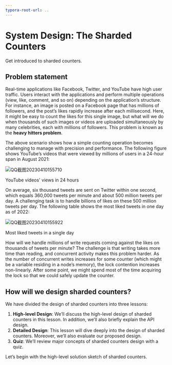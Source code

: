 ```yaml
---
typora-root-url: ..
---
```


# System Design: The Sharded Counters

Get introduced to sharded counters.

## Problem statement

Real-time applications like Facebook, Twitter, and YouTube have high user traffic. Users interact with the applications and perform multiple operations (view, like, comment, and so on) depending on the application’s structure. For instance, an image is posted on a Facebook page that has millions of followers, and the post’s likes rapidly increase after each millisecond. Here, it might be easy to count the likes for this single image, but what will we do when thousands of such images or videos are uploaded simultaneously by many celebrities, each with millions of followers. This problem is known as the **heavy hitters problem**.

The above scenario shows how a simple counting operation becomes challenging to manage with precision and performance. The following figure shows YouTube’s videos that were viewed by millions of users in a 24-hour span in August 2021:

![QQ截图20230410155710](/img/23-Distributed%20Task%20Scheduler/QQ%E6%88%AA%E5%9B%BE20230410155710.png)

YouTube videos' views in 24 hours

On average, six thousand tweets are sent on Twitter within one second, which equals 360,000 tweets per minute and about 500 million tweets per day. A challenging task is to handle billions of likes on these 500 million tweets per day. The following table shows the most liked tweets in one day as of 2022:

![QQ截图20230410155922](/img/23-Distributed%20Task%20Scheduler/QQ%E6%88%AA%E5%9B%BE20230410155922.png)

Most liked tweets in a single day

How will we handle millions of write requests coming against the likes on thousands of tweets per minute? The challenge is that writing takes more time than reading, and concurrent activity makes this problem harder. As the number of concurrent writes increases for some counter (which might be a variable residing in a node’s memory), the lock contention increases non-linearly. After some point, we might spend most of the time acquiring the lock so that we could safely update the counter.

## How will we design sharded counters?

We have divided the design of sharded counters into three lessons:

1. **High-level Design**: We’ll discuss the high-level design of sharded counters in this lesson. In addition, we’ll also briefly explain the API design.
2. **Detailed Design**: This lesson will dive deeply into the design of sharded counters. Moreover, we’ll also evaluate our proposed design.
3. **Quiz**: We’ll review major concepts of sharded counters design with a quiz.

Let’s begin with the high-level solution sketch of sharded counters.